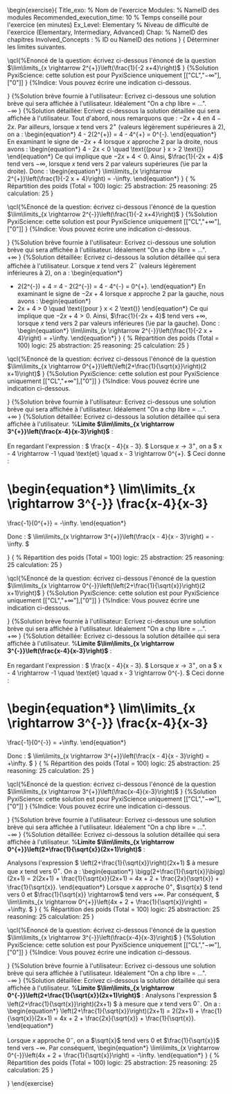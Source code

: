 \begin{exercise}{
Title_exo: % Nom de l'exercice
Modules: % NameID des modules
Recommended_execution_time: 10 % Temps conseillé pour l'exercice (en minutes)
Ex_Level: Elementary % Niveau de difficulté de l'exercice (Elementary, Intermediary, Advanced)
Chap: % NameID des chapitres
Involved_Concepts : % ID ou NameID des notions
}
{
Déterminer les limites suivantes.

\qcl{%Enoncé de la question: écrivez ci-dessous l'énoncé de la question
$\lim\limits_{x \rightarrow 2^{+}}\left(\frac{1}{-2 x+4}\right)$
}
{%Solution PyxiScience: cette solution est pour PyxiScience uniquement
[["CL","$-\infty$"],["0"]]
}
{%Indice: Vous pouvez écrire une indication ci-dessous.

}
{%Solution brève fournie à l'utilisateur: Ecrivez ci-dessous une solution brève qui sera affichée à l'utilisateur. Idéalement "On a chp libre = ...".  
$-\infty$
}
{%Solution détaillée: Ecrivez ci-dessous la solution détaillée qui sera affichée à l'utilisateur.
 Tout d'abord, nous remarquons que : $-2x + 4$ en $4 - 2x$.  Par ailleurs, lorsque $x$ tend vers $2^{+}$
 (valeurs légèrement supérieures à $2$), on a :
\begin{equation*}
   4 - 2(2^{+}) = 4 - 4^{+} = 0^{-}.
\end{equation*}
   En examinant le signe de $-2x + 4$ lorsque $x$ approche $2$ par la droite, nous avons : 
\begin{equation*}
   4 - 2x < 0 \quad \text{(pour } x > 2 \text{)} 
\end{equation*}
   Ce qui implique que $-2x + 4 < 0$. Ainsi, $\frac{1}{-2x + 4}$ tend vers $-\infty$, lorsque $x$ tend vers $2$ par valeurs supérieures (\ie par la droite). Donc : 
\begin{equation*}
   \lim\limits_{x \rightarrow 2^{+}}\left(\frac{1}{-2 x + 4}\right) = -\infty.
\end{equation*}
}
{
% Répartition des poids (Total = 100)
logic: 25
abstraction: 25
reasoning: 25
calculation: 25
}


\qcl{%Enoncé de la question: écrivez ci-dessous l'énoncé de la question
$\lim\limits_{x \rightarrow 2^{-}}\left(\frac{1}{-2 x+4}\right)$
}
{%Solution PyxiScience: cette solution est pour PyxiScience uniquement
[["CL","$+\infty$"],["0"]]
}
{%Indice: Vous pouvez écrire une indication ci-dessous.

}
{%Solution brève fournie à l'utilisateur: Ecrivez ci-dessous une solution brève qui sera affichée à l'utilisateur. Idéalement "On a chp libre = ...".  
$+\infty$
}
{%Solution détaillée: Ecrivez ci-dessous la solution détaillée qui sera affichée à l'utilisateur.
  Lorsque $x$ tend vers $2^{-}$
 (valeurs légèrement inférieures à $2$), on a :
\begin{equation*}
   - 2(2^{-}) + 4 = 4 - 2(2^{-}) = 4 - 4^{-} = 0^{+}.
\end{equation*}
   En examinant le signe de $-2x + 4$ lorsque $x$ approche $2$ par la gauche, nous avons : 
\begin{equation*}
   - 2x + 4 > 0 \quad \text{(pour } x < 2 \text{)} 
\end{equation*}
   Ce qui implique que $-2x + 4 > 0$. Ainsi, $\frac{1}{-2x + 4}$ tend vers $+\infty$, lorsque $x$ tend vers $2$ par valeurs inférieures (\ie par la gauche). Donc : 
\begin{equation*}
   \lim\limits_{x \rightarrow 2^{-}}\left(\frac{1}{-2 x + 4}\right) = +\infty.
\end{equation*}
}
{
% Répartition des poids (Total = 100)
logic: 25
abstraction: 25
reasoning: 25
calculation: 25
}



\qcl{%Enoncé de la question: écrivez ci-dessous l'énoncé de la question
$\lim\limits_{x \rightarrow 0^{+}}\left(\left(2+\frac{1}{\sqrt{x}}\right)(2 x+1)\right)$
}
{%Solution PyxiScience: cette solution est pour PyxiScience uniquement
[["CL","$+\infty$"],["0"]]
}
{%Indice: Vous pouvez écrire une indication ci-dessous.

}
{%Solution brève fournie à l'utilisateur: Ecrivez ci-dessous une solution brève qui sera affichée à l'utilisateur. Idéalement "On a chp libre = ...".  
$+\infty$
}
{%Solution détaillée: Ecrivez ci-dessous la solution détaillée qui sera affichée à l'utilisateur.
%**Limite $\lim\limits_{x \rightarrow 3^{+}}\left(\frac{x-4}{x-3}\right)$** :
 
   En regardant l'expression : 
$
   \frac{x - 4}{x - 3}. 
$
   Lorsque $x \rightarrow 3^{+}$, on a $
   x - 4 \rightarrow -1 \quad \text{et} \quad x - 3 \rightarrow 0^{+}. 
$
   Ceci donne : 

\begin{equation*}
\lim\limits_{x \rightarrow 3^{-}} \frac{x-4}{x-3}
=
   \frac{-1}{0^{+}} = -\infty. 
\end{equation*}

   Donc : 
$
   \lim\limits_{x \rightarrow 3^{+}}\left(\frac{x - 4}{x - 3}\right) = -\infty. 
$


}
{
% Répartition des poids (Total = 100)
logic: 25
abstraction: 25
reasoning: 25
calculation: 25
}

\qcl{%Enoncé de la question: écrivez ci-dessous l'énoncé de la question
$\lim\limits_{x \rightarrow 0^{-}}\left(\left(2+\frac{1}{\sqrt{x}}\right)(2 x+1)\right)$
}
{%Solution PyxiScience: cette solution est pour PyxiScience uniquement
[["CL","$+\infty$"],["0"]]
}
{%Indice: Vous pouvez écrire une indication ci-dessous.

}
{%Solution brève fournie à l'utilisateur: Ecrivez ci-dessous une solution brève qui sera affichée à l'utilisateur. Idéalement "On a chp libre = ...".  
$+\infty$
}
{%Solution détaillée: Ecrivez ci-dessous la solution détaillée qui sera affichée à l'utilisateur.
%**Limite $\lim\limits_{x \rightarrow 3^{-}}\left(\frac{x-4}{x-3}\right)$** :
 
   En regardant l'expression : 
$
   \frac{x - 4}{x - 3}. 
$
   Lorsque $x \rightarrow 3^{+}$, on a $
   x - 4 \rightarrow -1 \quad \text{et} \quad x - 3 \rightarrow 0^{-}. 
$
   Ceci donne : 

\begin{equation*}
\lim\limits_{x \rightarrow 3^{-}} \frac{x-4}{x-3}
=
   \frac{-1}{0^{-}} = +\infty. 
\end{equation*}

   Donc : 
$
   \lim\limits_{x \rightarrow 3^{+}}\left(\frac{x - 4}{x - 3}\right) = +\infty. 
$
}
{
% Répartition des poids (Total = 100)
logic: 25
abstraction: 25
reasoning: 25
calculation: 25
}

\qcl{%Enoncé de la question: écrivez ci-dessous l'énoncé de la question
$\lim\limits_{x \rightarrow 3^{+}}\left(\frac{x-4}{x-3}\right)$
}
{%Solution PyxiScience: cette solution est pour PyxiScience uniquement
[["CL","$-\infty$"],["0"]]
}
{%Indice: Vous pouvez écrire une indication ci-dessous.

}
{%Solution brève fournie à l'utilisateur: Ecrivez ci-dessous une solution brève qui sera affichée à l'utilisateur. Idéalement "On a chp libre = ...".  
$-\infty$
}
{%Solution détaillée: Ecrivez ci-dessous la solution détaillée qui sera affichée à l'utilisateur.
%**Limite $\lim\limits_{x \rightarrow 0^{+}}\left(2+\frac{1}{\sqrt{x}}(2x+1)\right)$** : 

 Analysons l'expression $  \left(2+\frac{1}{\sqrt{x}}\right)(2x+1) $ à mesure que $x$
 tend vers $0^{+}$. On a :
\begin{equation*}
\bigg(2+\frac{1}{\sqrt{x}}\bigg)(2x+1) = 2(2x+1) + \frac{1}{\sqrt{x}}(2x+1) = 4x + 2 + \frac{2x}{\sqrt{x}} + \frac{1}{\sqrt{x}}. 
\end{equation*}
   Lorsque $x$ approche $0^{+}$, $\sqrt{x} $ tend vers $0$ et $\frac{1}{\sqrt{x}} \rightarrow$ tend vers  $+\infty$. Par conséquent, 
$
   \lim\limits_{x \rightarrow 0^{+}}\left(4x + 2 + \frac{1}{\sqrt{x}}\right) = +\infty. 
$
}
{
% Répartition des poids (Total = 100)
logic: 25
abstraction: 25
reasoning: 25
calculation: 25
}


\qcl{%Enoncé de la question: écrivez ci-dessous l'énoncé de la question
$\lim\limits_{x \rightarrow 3^{-}}\left(\frac{x-4}{x-3}\right)$
}
{%Solution PyxiScience: cette solution est pour PyxiScience uniquement
[["CL","$-\infty$"],["0"]]
}
{%Indice: Vous pouvez écrire une indication ci-dessous.

}
{%Solution brève fournie à l'utilisateur: Ecrivez ci-dessous une solution brève qui sera affichée à l'utilisateur. Idéalement "On a chp libre = ...".  
$-\infty$
}
{%Solution détaillée: Ecrivez ci-dessous la solution détaillée qui sera affichée à l'utilisateur.
%**Limite $\lim\limits_{x \rightarrow 0^{-}}\left(2+\frac{1}{\sqrt{x}}(2x+1)\right)$** : 
 Analysons l'expression $  \left(2+\frac{1}{\sqrt{x}}\right)(2x+1) $ à mesure que $x$
 tend vers $0^{-}$. On a :
\begin{equation*}
   \left(2+\frac{1}{\sqrt{x}}\right)(2x+1) = 2(2x+1) + \frac{1}{\sqrt{x}}(2x+1) = 4x + 2 + \frac{2x}{\sqrt{x}} + \frac{1}{\sqrt{x}}. 
\end{equation*}

   Lorsque $x$ approche $0^{-}$, on a $\sqrt{x}$ tend vers $0$ et $\frac{1}{\sqrt{x}}$ tend vers
$-\infty$. Par conséquent, 
\begin{equation*}
   \lim\limits_{x \rightarrow 0^{-}}\left(4x + 2 + \frac{1}{\sqrt{x}}\right) = -\infty. 
\end{equation*}
}
{
% Répartition des poids (Total = 100)
logic: 25
abstraction: 25
reasoning: 25
calculation: 25
}

}
\end{exercise}
